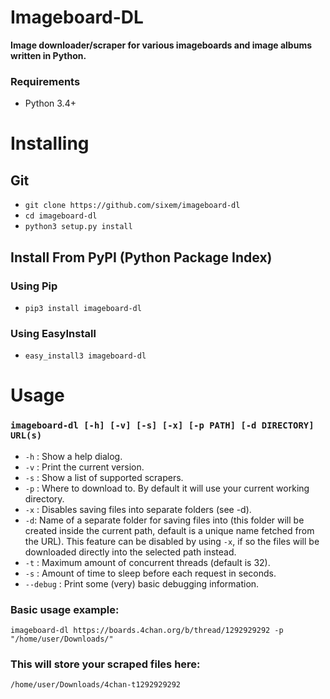 # Imageboard-DL
**Image downloader/scraper for various imageboards and image albums written in Python.**

### Requirements
+ Python 3.4+

# Installing
## Git
+ `git clone https://github.com/sixem/imageboard-dl`
+ `cd imageboard-dl`
+ `python3 setup.py install`

## Install From PyPI (Python Package Index)
### Using Pip
+ `pip3 install imageboard-dl`
### Using EasyInstall
+ `easy_install3 imageboard-dl`

# Usage

### `imageboard-dl [-h] [-v] [-s] [-x] [-p PATH] [-d DIRECTORY] URL(s)`

+ `-h` : Show a help dialog.
+ `-v` : Print the current version.
+ `-s` : Show a list of supported scrapers.
+ `-p` : Where to download to. By default it will use your current working directory.
+ `-x` : Disables saving files into separate folders (see -d).
+ `-d`: Name of a separate folder for saving files into (this folder will be created inside the current path, default is a unique name fetched from the URL). This feature can be disabled by using `-x`, if so the files will be downloaded directly into the selected path instead.
+ `-t` : Maximum amount of concurrent threads (default is 32).
+ `-s` : Amount of time to sleep before each request in seconds.
+ `--debug` : Print some (very) basic debugging information.

### Basic usage example:

`imageboard-dl https://boards.4chan.org/b/thread/1292929292 -p "/home/user/Downloads/"`

### This will store your scraped files here:

`/home/user/Downloads/4chan-t1292929292`